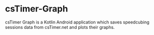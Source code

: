 # csTimer-Graph
csTimer Graph is a Kotlin Android application which saves speedcubing sessions data from csTimer.net and plots their graphs.
